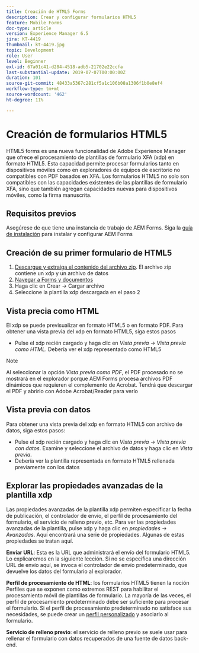```yaml
---
title: Creación de HTML5 Forms
description: Crear y configurar formularios HTML5
feature: Mobile Forms
doc-type: article
version: Experience Manager 6.5
jira: KT-4419
thumbnail: kt-4419.jpg
topic: Development
role: User
level: Beginner
exl-id: 67a01c41-d284-4518-adb5-21702e22ccfa
last-substantial-update: 2019-07-07T00:00:00Z
duration: 101
source-git-commit: 48433a5367c281cf5a1c106b08a1306f1b0e8ef4
workflow-type: tm+mt
source-wordcount: '462'
ht-degree: 11%

---
```


# Creación de formularios HTML5

HTML5 forms es una nueva funcionalidad de Adobe Experience Manager que ofrece el procesamiento de plantillas de formulario XFA (xdp) en formato HTML5. Esta capacidad permite procesar formularios tanto en dispositivos móviles como en exploradores de equipos de escritorio no compatibles con PDF basados en XFA. Los formularios HTML5 no solo son compatibles con las capacidades existentes de las plantillas de formulario XFA, sino que también agregan capacidades nuevas para dispositivos móviles, como la firma manuscrita.

## Requisitos previos

Asegúrese de que tiene una instancia de trabajo de AEM Forms. Siga la [guía de instalación](https://experienceleague.adobe.com/docs/experience-manager-65/forms/install-aem-forms/osgi-installation/installing-configuring-aem-forms-osgi.html?lang=es) para instalar y configurar AEM Forms

## Creación de su primer formulario de HTML5

1. [Descargue y extraiga el contenido del archivo zip](assets/assets.zip). El archivo zip contiene un xdp y un archivo de datos
2. [Navegar a Forms y documentos](http://localhost:4502/aem/forms.html/content/dam/formsanddocuments)
3. Haga clic en Crear -> Cargar archivo
4. Seleccione la plantilla xdp descargada en el paso 2

## Vista precia como HTML

El xdp se puede previsualizar en formato HTML5 o en formato PDF. Para obtener una vista previa del xdp en formato HTML5, siga estos pasos

* Pulse el xdp recién cargado y haga clic en _Vista previa -> Vista previa como HTML_. Debería ver el xdp representado como HTML5

>[!NOTE]
>Al seleccionar la opción _Vista previa como PDF_, el PDF procesado no se mostrará en el explorador porque AEM Forms procesa archivos PDF dinámicos que requieren el complemento de Acrobat. Tendrá que descargar el PDF y abrirlo con Adobe Acrobat/Reader para verlo


## Vista previa con datos

Para obtener una vista previa del xdp en formato HTML5 con archivo de datos, siga estos pasos:

* Pulse el xdp recién cargado y haga clic en _Vista previa -> Vista previa con datos_. Examine y seleccione el archivo de datos y haga clic en _Vista previa_.
* Debería ver la plantilla representada en formato HTML5 rellenada previamente con los datos

## Explorar las propiedades avanzadas de la plantilla xdp

Las propiedades avanzadas de la plantilla xdp permiten especificar la fecha de publicación, el controlador de envío, el perfil de procesamiento del formulario, el servicio de relleno previo, etc. Para ver las propiedades avanzadas de la plantilla, pulse xdp y haga clic en _propiedades -> Avanzadas_. Aquí encontrará una serie de propiedades. Algunas de estas propiedades se tratan aquí.

**Enviar URL**: Esta es la URL que administrará el envío del formulario HTML5. Lo explicaremos en la siguiente lección. Si no se especifica una dirección URL de envío aquí, se invoca el controlador de envío predeterminado, que devuelve los datos del formulario al explorador.

**Perfil de procesamiento de HTML**: los formularios HTML5 tienen la noción Perfiles que se exponen como extremos REST para habilitar el procesamiento móvil de plantillas de formulario. La mayoría de las veces, el perfil de procesamiento predeterminado debe ser suficiente para procesar el formulario. Si el perfil de procesamiento predeterminado no satisface sus necesidades, se puede crear un [perfil personalizado](https://experienceleague.adobe.com/docs/experience-manager-65/forms/html5-forms/custom-profile.html?lang=es) y asociarlo al formulario.

**Servicio de relleno previo**: el servicio de relleno previo se suele usar para rellenar el formulario con datos recuperados de una fuente de datos back-end.

